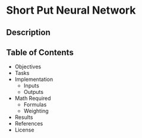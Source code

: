 # Short Put Neural Network #
## Description

## Table of Contents
   * Objectives
   * Tasks
   * Implementation
     * Inputs
     * Outputs
   * Math Required
     * Formulas
     * Weighting
   * Results
   * References
   * License
